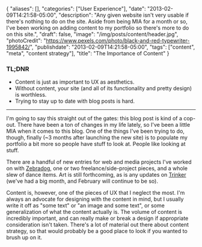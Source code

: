 {
   "aliases": [],
   "categories": ["User Experience"],
   "date": "2013-02-09T14:21:58-05:00",
   "description": "Any given website isn't very usable if there's nothing to do on the site. Aside from being MIA for a month or so, I've been working on adding content to my portfolio so there's more to do on this site.",
   "draft": false,
   "image": "/img/posts/content/header.jpg",
   "photoCredit": "https://www.pexels.com/photo/black-and-red-typewriter-1995842/",
   "publishdate": "2013-02-09T14:21:58-05:00",
   "tags": ["content", "meta", "content strategy"],
   "title": "The Importance of Content"
}

<div class="tldnr">
  <h3>TL;DNR</h3>
  <ul>
    <li>Content is just as important to UX as aesthetics.</li>
    <li>Without content, your site (and all of its functionality and pretty design) is worthless.</li>
    <li>Trying to stay up to date with blog posts is hard.</li>
  </ul>
</div>

---

I'm going to say this straight out of the gates: this blog post is kind of a cop-out. There have been a ton of changes in my life lately, so I've been a little MIA when it comes to this blog. One of the things I've been trying to do, though, finally (~3 months after launching the new site) is to populate my portfolio a bit more so people have stuff to look at. People like looking at stuff.

There are a handful of new entries for web and media projects I've worked on with <a href="http://zebradog.com">Zebradog</a>, one or two freelance/side-project pieces, and a whole slew of dance items. Art is still forthcoming, as is any updates on <a href="http://gettrinker.com">Trinker</a> (we've had a big month, and February will continue to be so).

Content is, however, one of the pieces of UX that I neglect the most. I'm always an advocate for designing with the content in mind, but I usually write it off as "some text" or "an image and some text", or some generalization of what the content actually is. The volume of content is incredibly important, and can really make or break a design if appropriate consideration isn't taken. There's a lot of material out there about content strategy, so that would probably be a good place to look if you wanted to brush up on it.
